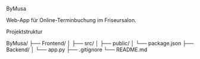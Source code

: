 ByMusa

Web-App für Online-Terminbuchung im Friseursalon.

Projektstruktur

ByMusa/
├── Frontend/
│   ├── src/
│   ├── public/
│   └── package.json
├── Backend/
│   └── app.py
├── .gitignore
└── README.md